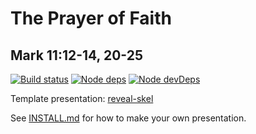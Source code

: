 # The Prayer of Faith
## Mark 11:12-14, 20-25

[![Build status](https://travis-ci.org/sermons/prayer-faith.svg)](https://travis-ci.org/sermons/prayer-faith)
[![Node deps](https://david-dm.org/sermons/prayer-faith.svg)](https://david-dm.org/sermons/prayer-faith)
[![Node devDeps](https://david-dm.org/sermons/prayer-faith/dev-status.svg)](https://david-dm.org/sermons/prayer-faith#info=devDependencies)

Template presentation: [reveal-skel](https://github.com/sermons/reveal-skel)

See [INSTALL.md](INSTALL.md)
for how to make your own presentation.
